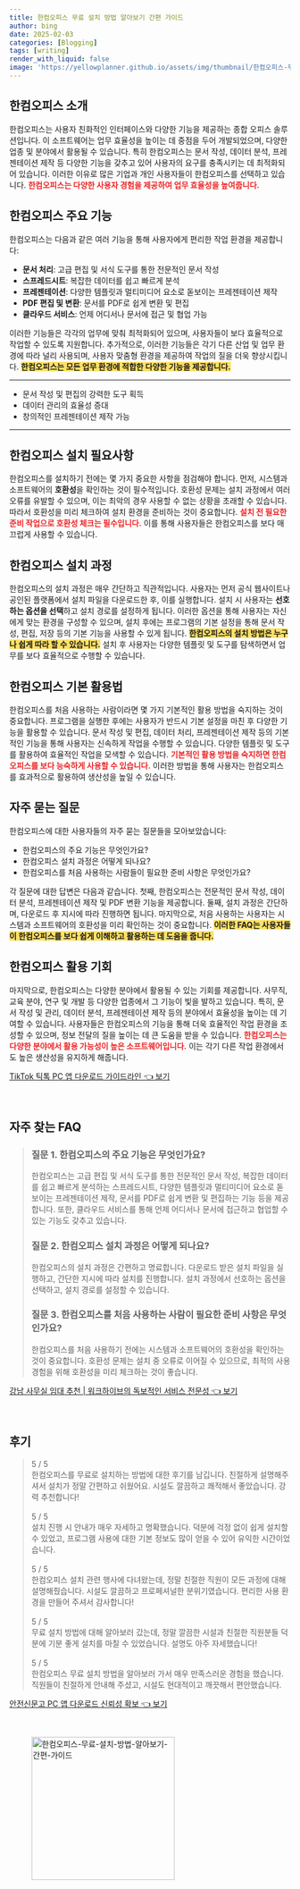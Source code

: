 ```yaml
---
title: 한컴오피스 무료 설치 방법 알아보기 간편 가이드
author: bing
date: 2025-02-03
categories: [Blogging]
tags: [writing]
render_with_liquid: false
image: 'https://yellowplanner.github.io/assets/img/thumbnail/한컴오피스-무료-설치-방법-알아보기-간편-가이드.webp'
---
```



<h2 id='한컴오피스_소개'>한컴오피스 소개</h2>

<p>한컴오피스는 사용자 친화적인 인터페이스와 다양한 기능을 제공하는 종합 오피스 솔루션입니다. 이 소프트웨어는 업무 효율성을 높이는 데 중점을 두어 개발되었으며, 다양한 업종 및 분야에서 활용될 수 있습니다. 특히 한컴오피스는 문서 작성, 데이터 분석, 프레젠테이션 제작 등 다양한 기능을 갖추고 있어 사용자의 요구를 충족시키는 데 최적화되어 있습니다. 이러한 이유로 많은 기업과 개인 사용자들이 한컴오피스를 선택하고 있습니다. <b><span style="color: #ee2323;">한컴오피스는 다양한 사용자 경험을 제공하여 업무 효율성을 높여줍니다.</span></b></p>

<h2 id='한컴오피스_주요_기능'>한컴오피스 주요 기능</h2>

<p>한컴오피스는 다음과 같은 여러 기능을 통해 사용자에게 편리한 작업 환경을 제공합니다:</p>

<ul>
    <li><b>문서 처리</b>: 고급 편집 및 서식 도구를 통한 전문적인 문서 작성</li>
    <li><b>스프레드시트</b>: 복잡한 데이터를 쉽고 빠르게 분석</li>
    <li><b>프레젠테이션</b>: 다양한 템플릿과 멀티미디어 요소로 돋보이는 프레젠테이션 제작</li>
    <li><b>PDF 편집 및 변환</b>: 문서를 PDF로 쉽게 변환 및 편집</li>
    <li><b>클라우드 서비스</b>: 언제 어디서나 문서에 접근 및 협업 가능</li>
</ul>

<p>이러한 기능들은 각각의 업무에 맞춰 최적화되어 있으며, 사용자들이 보다 효율적으로 작업할 수 있도록 지원합니다. 추가적으로, 이러한 기능들은 각기 다른 산업 및 업무 환경에 따라 널리 사용되며, 사용자 맞춤형 환경을 제공하여 작업의 질을 더욱 향상시킵니다. <b><span style="background-color: #ffe066;">한컴오피스는 모든 업무 환경에 적합한 다양한 기능을 제공합니다.</span></b></p>

<hr />

<ul>
    <li>문서 작성 및 편집의 강력한 도구 획득</li>
    <li>데이터 관리의 효율성 증대</li>
    <li>창의적인 프레젠테이션 제작 가능</li>
</ul>

<hr />

<h2 id='한컴오피스_설치_필요사항'>한컴오피스 설치 필요사항</h2>

<p>한컴오피스를 설치하기 전에는 몇 가지 중요한 사항을 점검해야 합니다. 먼저, 시스템과 소프트웨어의 <b>호환성</b>을 확인하는 것이 필수적입니다. 호환성 문제는 설치 과정에서 여러 오류를 유발할 수 있으며, 이는 최악의 경우 사용할 수 없는 상황을 초래할 수 있습니다. 따라서 호환성을 미리 체크하여 설치 환경을 준비하는 것이 중요합니다. <b><span style="color: #ee2323;">설치 전 필요한 준비 작업으로 호환성 체크는 필수입니다.</span></b> 이를 통해 사용자들은 한컴오피스를 보다 매끄럽게 사용할 수 있습니다.</p>

<h2 id='한컴오피스_설치_과정'>한컴오피스 설치 과정</h2>

<p>한컴오피스의 설치 과정은 매우 간단하고 직관적입니다. 사용자는 먼저 공식 웹사이트나 공인된 플랫폼에서 설치 파일을 다운로드한 후, 이를 실행합니다. 설치 시 사용자는 <b>선호하는 옵션을 선택</b>하고 설치 경로를 설정하게 됩니다. 이러한 옵션을 통해 사용자는 자신에게 맞는 환경을 구성할 수 있으며, 설치 후에는 프로그램의 기본 설정을 통해 문서 작성, 편집, 저장 등의 기본 기능을 사용할 수 있게 됩니다. <b><span style="background-color: #ffe066;">한컴오피스의 설치 방법은 누구나 쉽게 따라 할 수 있습니다.</span></b> 설치 후 사용자는 다양한 템플릿 및 도구를 탐색하면서 업무를 보다 효율적으로 수행할 수 있습니다.</p>

<h2 id='한컴오피스_기본_활용법'>한컴오피스 기본 활용법</h2>

<p>한컴오피스를 처음 사용하는 사람이라면 몇 가지 기본적인 활용 방법을 숙지하는 것이 중요합니다. 프로그램을 실행한 후에는 사용자가 반드시 기본 설정을 마친 후 다양한 기능을 활용할 수 있습니다. 문서 작성 및 편집, 데이터 처리, 프레젠테이션 제작 등의 기본적인 기능을 통해 사용자는 신속하게 작업을 수행할 수 있습니다. 다양한 템플릿 및 도구를 활용하여 효율적인 작업을 모색할 수 있습니다. <b><span style="color: #ee2323;">기본적인 활용 방법을 숙지하면 한컴오피스를 보다 능숙하게 사용할 수 있습니다.</span></b> 이러한 방법을 통해 사용자는 한컴오피스를 효과적으로 활용하여 생산성을 높일 수 있습니다.</p>

<h2 id='자주_묻는_질문'>자주 묻는 질문</h2>

<p>한컴오피스에 대한 사용자들의 자주 묻는 질문들을 모아보았습니다:</p>

<ul>
    <li>한컴오피스의 주요 기능은 무엇인가요?</li>
    <li>한컴오피스 설치 과정은 어떻게 되나요?</li>
    <li>한컴오피스를 처음 사용하는 사람들이 필요한 준비 사항은 무엇인가요?</li>
</ul>

<p>각 질문에 대한 답변은 다음과 같습니다. 첫째, 한컴오피스는 전문적인 문서 작성, 데이터 분석, 프레젠테이션 제작 및 PDF 변환 기능을 제공합니다. 둘째, 설치 과정은 간단하며, 다운로드 후 지시에 따라 진행하면 됩니다. 마지막으로, 처음 사용하는 사용자는 시스템과 소프트웨어의 호환성을 미리 확인하는 것이 중요합니다. <b><span style="background-color: #ffe066;">이러한 FAQ는 사용자들이 한컴오피스를 보다 쉽게 이해하고 활용하는 데 도움을 줍니다.</span></b></p>

<h2 id='한컴오피스_활용_기회'>한컴오피스 활용 기회</h2>

<p>마지막으로, 한컴오피스는 다양한 분야에서 활용될 수 있는 기회를 제공합니다. 사무직, 교육 분야, 연구 및 개발 등 다양한 업종에서 그 기능이 빛을 발하고 있습니다. 특히, 문서 작성 및 관리, 데이터 분석, 프레젠테이션 제작 등의 분야에서 효율성을 높이는 데 기여할 수 있습니다. 사용자들은 한컴오피스의 기능을 통해 더욱 효율적인 작업 환경을 조성할 수 있으며, 정보 전달의 질을 높이는 데 큰 도움을 받을 수 있습니다. <b><span style="color: #ee2323;">한컴오피스는 다양한 분야에서 활용 가능성이 높은 소프트웨어입니다.</span></b> 이는 각기 다른 작업 환경에서도 높은 생산성을 유지하게 해줍니다.</p>


<p><a class="click-button" title="TikTok 틱톡 PC 앱 다운로드 가이드라인" href="https://yellowplanner.github.io/posts/TikTok-%ED%8B%B1%ED%86%A1-PC-%EC%95%B1-%EB%8B%A4%EC%9A%B4%EB%A1%9C%EB%93%9C-%EA%B0%80%EC%9D%B4%EB%93%9C%EB%9D%BC%EC%9D%B8/" rel="dofollow">TikTok 틱톡 PC 앱 다운로드 가이드라인 👈 보기</a></p><br>
<h2 id='자주_찾는_FAQ'>자주 찾는 FAQ</h2>
<div itemscope="" itemtype="https://schema.org/FAQPage"> 
<blockquote> 
<div itemscope="" itemprop="mainEntity" itemtype="https://schema.org/Question"> 
<h3 itemprop="name">질문 1. 한컴오피스의 주요 기능은 무엇인가요?</h3> 
<div itemscope="" itemprop="acceptedAnswer" itemtype="https://schema.org/Answer"> 
<span itemprop="text"> 
<p>한컴오피스는 고급 편집 및 서식 도구를 통한 전문적인 문서 작성, 복잡한 데이터를 쉽고 빠르게 분석하는 스프레드시트, 다양한 템플릿과 멀티미디어 요소로 돋보이는 프레젠테이션 제작, 문서를 PDF로 쉽게 변환 및 편집하는 기능 등을 제공합니다. 또한, 클라우드 서비스를 통해 언제 어디서나 문서에 접근하고 협업할 수 있는 기능도 갖추고 있습니다.</p> 
</span> 
</div> 
</div> 
<div itemscope="" itemprop="mainEntity" itemtype="https://schema.org/Question"> 
<h3 itemprop="name">질문 2. 한컴오피스 설치 과정은 어떻게 되나요?</h3> 
<div itemscope="" itemprop="acceptedAnswer" itemtype="https://schema.org/Answer"> 
<span itemprop="text"> 
<p>한컴오피스의 설치 과정은 간편하고 명료합니다. 다운로드 받은 설치 파일을 실행하고, 간단한 지시에 따라 설치를 진행합니다. 설치 과정에서 선호하는 옵션을 선택하고, 설치 경로를 설정할 수 있습니다.</p> 
</span> 
</div> 
</div> 
<div itemscope="" itemprop="mainEntity" itemtype="https://schema.org/Question"> 
<h3 itemprop="name">질문 3. 한컴오피스를 처음 사용하는 사람이 필요한 준비 사항은 무엇인가요?</h3> 
<div itemscope="" itemprop="acceptedAnswer" itemtype="https://schema.org/Answer"> 
<span itemprop="text"> 
<p>한컴오피스를 처음 사용하기 전에는 시스템과 소프트웨어의 호환성을 확인하는 것이 중요합니다. 호환성 문제는 설치 중 오류로 이어질 수 있으므로, 최적의 사용 경험을 위해 호환성을 미리 체크하는 것이 좋습니다.</p> 
</span> 
</div> 
</div> 
</blockquote> 
</div>
<p><a class="click-button" title="강남 사무실 임대 추천 | 워크하이브의 독보적인 서비스 전문성" href="https://yellowplanner.github.io/posts/%EA%B0%95%EB%82%A8-%EC%82%AC%EB%AC%B4%EC%8B%A4-%EC%9E%84%EB%8C%80-%EC%B6%94%EC%B2%9C-%EC%9B%8C%ED%81%AC%ED%95%98%EC%9D%B4%EB%B8%8C%EC%9D%98-%EB%8F%85%EB%B3%B4%EC%A0%81%EC%9D%B8-%EC%84%9C%EB%B9%84%EC%8A%A4-%EC%A0%84%EB%AC%B8%EC%84%B1/" rel="dofollow">강남 사무실 임대 추천 | 워크하이브의 독보적인 서비스 전문성 👈 보기</a></p><br>
<h2 id='후기'>후기</h2>
<div itemscope itemtype="https://schema.org/Product">
  <blockquote>
  <div itemprop="review" itemscope itemtype="https://schema.org/Review">
      <div itemprop="reviewRating" itemscope itemtype="https://schema.org/Rating"> <span itemprop="ratingValue">5</span> / <span itemprop="bestRating">5</span> </div>
      <span itemprop="reviewBody">한컴오피스를 무료로 설치하는 방법에 대한 후기를 남깁니다. 친절하게 설명해주셔서 설치가 정말 간편하고 쉬웠어요. 시설도 깔끔하고 쾌적해서 좋았습니다. 강력 추천합니다!</span>
  </div>
  <br>
  <div itemprop="review" itemscope itemtype="https://schema.org/Review">
      <div itemprop="reviewRating" itemscope itemtype="https://schema.org/Rating"> <span itemprop="ratingValue">5</span> / <span itemprop="bestRating">5</span> </div>
      <span itemprop="reviewBody">설치 진행 시 안내가 매우 자세하고 명확했습니다. 덕분에 걱정 없이 쉽게 설치할 수 있었고, 프로그램 사용에 대한 기본 정보도 많이 얻을 수 있어 유익한 시간이었습니다.</span>
  </div>
  <br>
  <div itemprop="review" itemscope itemtype="https://schema.org/Review">
      <div itemprop="reviewRating" itemscope itemtype="https://schema.org/Rating"> <span itemprop="ratingValue">5</span> / <span itemprop="bestRating">5</span> </div>
      <span itemprop="reviewBody">한컴오피스 설치 관련 행사에 다녀왔는데, 정말 친절한 직원이 모든 과정에 대해 설명해줬습니다. 시설도 깔끔하고 프로페셔널한 분위기였습니다. 편리한 사용 환경을 만들어 주셔서 감사합니다!</span>
  </div>
  <br>
  <div itemprop="review" itemscope itemtype="https://schema.org/Review">
      <div itemprop="reviewRating" itemscope itemtype="https://schema.org/Rating"> <span itemprop="ratingValue">5</span> / <span itemprop="bestRating">5</span> </div>
      <span itemprop="reviewBody">무료 설치 방법에 대해 알아보러 갔는데, 정말 깔끔한 시설과 친절한 직원분들 덕분에 기분 좋게 설치를 마칠 수 있었습니다. 설명도 아주 자세했습니다!</span>
  </div>
  <br>
  <div itemprop="review" itemscope itemtype="https://schema.org/Review">
      <div itemprop="reviewRating" itemscope itemtype="https://schema.org/Rating"> <span itemprop="ratingValue">5</span> / <span itemprop="bestRating">5</span> </div>
      <span itemprop="reviewBody">한컴오피스 무료 설치 방법을 알아보러 가서 매우 만족스러운 경험을 했습니다. 직원들이 친절하게 안내해 주셨고, 시설도 현대적이고 깨끗해서 편안했습니다.</span>
  </div>
  </blockquote>
</div>
<p><a class="click-button" title="안전신문고 PC 앱 다운로드 신뢰성 확보" href="https://yellowplanner.github.io/posts/%EC%95%88%EC%A0%84%EC%8B%A0%EB%AC%B8%EA%B3%A0-PC-%EC%95%B1-%EB%8B%A4%EC%9A%B4%EB%A1%9C%EB%93%9C-%EC%8B%A0%EB%A2%B0%EC%84%B1-%ED%99%95%EB%B3%B4/" rel="dofollow">안전신문고 PC 앱 다운로드 신뢰성 확보 👈 보기</a></p><br>
<figure class="image"><img src="https://yellowplanner.github.io/assets/img/thumbnail/한컴오피스-무료-설치-방법-알아보기-간편-가이드.webp" alt="한컴오피스-무료-설치-방법-알아보기-간편-가이드" width="256" height="256"></figure>